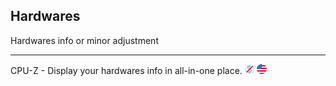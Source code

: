 ## Hardwares

Hardwares info or minor adjustment

---

CPU-Z - Display your hardwares info in all-in-one place. ![](../assets/free.png) ![](../assets/united-states.png)
